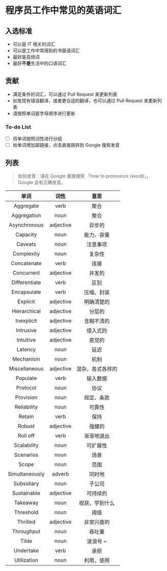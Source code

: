 # 程序员工作中常见的英语词汇

## 入选标准

- 可以是 IT 相关的词汇
- 可以是工作中常用到的书面语词汇
- 最好是高频词
- 最好**不是**生活中的口语词汇

## 贡献

- 满足条件的词汇，可以通过 Pull Request 来更新列表
- 如发现有错误翻译，或者更合适的翻译，也可以通过 Pull Request 来更新列表
- 请按照单词首字母顺序进行更新

### To-do List

- [ ] 将单词按照词性进行分组
- [ ] 给单词增加超链接，点击直接跳转到 Google 搜索发音

## 列表

> 如何发音：请在 Google 直接搜索 「how to pronounce {word}」，Google 会有正确发音。

|      单词      |   词性    |       意思       |
| :------------: | :-------: | :--------------: |
|   Aggregate    |   verb    |       聚合       |
|  Aggregation   |   noun    |       聚合       |
|  Asynchronous  | adjective |      异步的      |
|    Capacity    |   noun    |    能力、容量    |
|    Caveats     |   noun    |     注意事项     |
|   Complexity   |   noun    |      复杂性      |
|  Concatenate   |   verb    |       连接       |
|   Concurrent   | adjective |      并发的      |
| Differentiate  |   verb    |       区别       |
|  Encapsulate   |   verb    |    压缩、封装    |
|    Explicit    | adjective |    明确清楚的    |
|  Hierarchical  | adjective |      分层的      |
|   Inexplicit   | adjective |    含糊不清的    |
|   Intrusive    | adjective |     侵入式的     |
|   Intuitive    | adjective |      直觉的      |
|    Latency     |   noun    |       延迟       |
|   Mechanism    |   noun    |       机制       |
| Miscellaneous  | adjective | 混杂、各式各样的 |
|    Populate    |   verb    |     输入数据     |
|    Protocol    |   noun    |       协议       |
|   Provision    |   noun    |    规定、条款    |
|  Reliability   |   noun    |      可靠性      |
|     Retain     |   verb    |       保持       |
|     Robust     | adjective |      强健的      |
|    Roll off    |   verb    |    渐渐地退出    |
|  Scalability   |   noun    |     可扩展性     |
|   Scenarios    |   noun    |       场景       |
|     Scope      |   noun    |       范围       |
| Simultaneously |  adverb   |      同时地      |
|   Subsidiary   |   noun    |      子公司      |
|  Sustainable   | adjective |     可持续的     |
|    Takeaway    |   noun    |  收获、学到什么  |
|   Threshold    |   noun    |       阈值       |
|    Thrilled    | adjective |    非常兴奋的    |
|   Throughput   |   noun    |      吞吐量      |
|     Tilde      |   noun    |     波浪号 ~     |
|   Undertake    |   verb    |       承担       |
|  Utilization   |   noun    |    利用，使用    |
